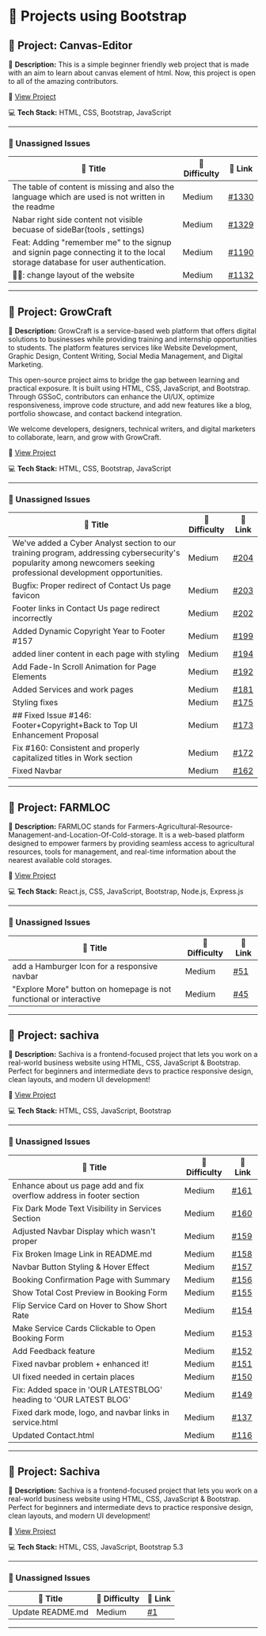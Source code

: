 # 🚀 Projects using Bootstrap

## 📌 Project: Canvas-Editor

📝 **Description:** This is a simple beginner friendly web project that is made with an aim to learn about canvas element of html. Now, this project is open to all of the amazing contributors.

🔗 [View Project](https://github.com/vishanurag/Canvas-Editor/)

💻 **Tech Stack:** HTML, CSS, Bootstrap, JavaScript

---

### 🐛 Unassigned Issues

| 🔖 Title | 🎯 Difficulty | 🔗 Link |
|----------|----------------|---------|
| The table of content is missing and also the language which are used is not written in the readme | Medium | [#1330](https://github.com/vishanurag/Canvas-Editor/issues/1330) |
| Nabar right side content not visible becuase of sideBar(tools , settings) | Medium | [#1329](https://github.com/vishanurag/Canvas-Editor/issues/1329) |
| Feat:  Adding "remember me" to the signup and signin page connecting it to the local storage database for user authentication. | Medium | [#1190](https://github.com/vishanurag/Canvas-Editor/issues/1190) |
| 🧑‍💻:  change  layout of the website | Medium | [#1132](https://github.com/vishanurag/Canvas-Editor/issues/1132) |

---

## 📌 Project: GrowCraft

📝 **Description:** GrowCraft is a service-based web platform that offers digital solutions to businesses while providing training and internship opportunities to students. The platform features services like Website Development, Graphic Design, Content Writing, Social Media Management, and Digital Marketing.
 
 This open-source project aims to bridge the gap between learning and practical exposure. It is built using HTML, CSS, JavaScript, and Bootstrap. Through GSSoC, contributors can enhance the UI/UX, optimize responsiveness, improve code structure, and add new features like a blog, portfolio showcase, and contact backend integration.
 
 We welcome developers, designers, technical writers, and digital marketers to collaborate, learn, and grow with GrowCraft.

🔗 [View Project](https://github.com/gyanshankar1708/GrowCraft)

💻 **Tech Stack:** HTML, CSS, Bootstrap, JavaScript

---

### 🐛 Unassigned Issues

| 🔖 Title | 🎯 Difficulty | 🔗 Link |
|----------|----------------|---------|
| We've added a Cyber Analyst section to our training program, addressing cybersecurity's popularity among newcomers seeking professional development opportunities. | Medium | [#204](https://github.com/gyanshankar1708/GrowCraft/pull/204) |
| Bugfix: Proper redirect of Contact Us page favicon | Medium | [#203](https://github.com/gyanshankar1708/GrowCraft/pull/203) |
| Footer links in Contact Us page redirect incorrectly | Medium | [#202](https://github.com/gyanshankar1708/GrowCraft/issues/202) |
| Added Dynamic Copyright Year to Footer #157 | Medium | [#199](https://github.com/gyanshankar1708/GrowCraft/pull/199) |
| added liner content in each page with styling | Medium | [#194](https://github.com/gyanshankar1708/GrowCraft/pull/194) |
| Add Fade-In Scroll Animation for Page Elements | Medium | [#192](https://github.com/gyanshankar1708/GrowCraft/issues/192) |
| Added Services and  work pages | Medium | [#181](https://github.com/gyanshankar1708/GrowCraft/pull/181) |
| Styling fixes | Medium | [#175](https://github.com/gyanshankar1708/GrowCraft/pull/175) |
| ## Fixed Issue #146: Footer+Copyright+Back to Top UI Enhancement Proposal | Medium | [#173](https://github.com/gyanshankar1708/GrowCraft/pull/173) |
| Fix #160: Consistent and properly capitalized titles in Work section | Medium | [#172](https://github.com/gyanshankar1708/GrowCraft/pull/172) |
| Fixed Navbar | Medium | [#162](https://github.com/gyanshankar1708/GrowCraft/pull/162) |

---

## 📌 Project: FARMLOC

📝 **Description:** FARMLOC stands for Farmers-Agricultural-Resource-Management-and-Location-Of-Cold-storage.
 It is a web-based platform designed to empower farmers by providing seamless access to agricultural resources, tools for management, and real-time information about the nearest available cold storages.

🔗 [View Project](https://github.com/Pujan-sarkar/FARMLOC)

💻 **Tech Stack:** React.js, CSS, JavaScript, Bootstrap, Node.js, Express.js

---

### 🐛 Unassigned Issues

| 🔖 Title | 🎯 Difficulty | 🔗 Link |
|----------|----------------|---------|
| add a Hamburger Icon for a responsive navbar | Medium | [#51](https://github.com/Pujan-sarkar/FARMLOC/issues/51) |
| "Explore More" button on homepage is not functional or interactive | Medium | [#45](https://github.com/Pujan-sarkar/FARMLOC/issues/45) |

---

## 📌 Project: sachiva

📝 **Description:** Sachiva is a frontend-focused project that lets you work on a real-world business website using HTML, CSS, JavaScript & Bootstrap. Perfect for beginners and intermediate devs to practice responsive design, clean layouts, and modern UI development!

🔗 [View Project](https://github.com/sachiva1/sachiva)

💻 **Tech Stack:** HTML, CSS, JavaScript, Bootstrap

---

### 🐛 Unassigned Issues

| 🔖 Title | 🎯 Difficulty | 🔗 Link |
|----------|----------------|---------|
| Enhance about us page add and fix overflow address in footer section | Medium | [#161](https://github.com/sachiva1/sachiva/issues/161) |
| Fix Dark Mode Text Visibility in Services Section | Medium | [#160](https://github.com/sachiva1/sachiva/issues/160) |
| Adjusted Navbar Display which wasn't proper | Medium | [#159](https://github.com/sachiva1/sachiva/pull/159) |
| Fix Broken Image Link in README.md | Medium | [#158](https://github.com/sachiva1/sachiva/pull/158) |
| Navbar Button Styling & Hover Effect | Medium | [#157](https://github.com/sachiva1/sachiva/issues/157) |
| Booking Confirmation Page with Summary | Medium | [#156](https://github.com/sachiva1/sachiva/issues/156) |
| Show Total Cost Preview in Booking Form | Medium | [#155](https://github.com/sachiva1/sachiva/issues/155) |
| Flip Service Card on Hover to Show Short Rate | Medium | [#154](https://github.com/sachiva1/sachiva/issues/154) |
| Make Service Cards Clickable to Open Booking Form | Medium | [#153](https://github.com/sachiva1/sachiva/issues/153) |
| Add Feedback feature | Medium | [#152](https://github.com/sachiva1/sachiva/issues/152) |
| Fixed navbar problem + enhanced it! | Medium | [#151](https://github.com/sachiva1/sachiva/pull/151) |
| UI fixed needed in certain places | Medium | [#150](https://github.com/sachiva1/sachiva/issues/150) |
| Fix: Added space in 'OUR LATESTBLOG' heading to 'OUR LATEST BLOG' | Medium | [#149](https://github.com/sachiva1/sachiva/pull/149) |
| Fixed dark mode, logo, and navbar links in service.html | Medium | [#137](https://github.com/sachiva1/sachiva/pull/137) |
| Updated Contact.html | Medium | [#116](https://github.com/sachiva1/sachiva/pull/116) |

---

## 📌 Project: Sachiva

📝 **Description:** Sachiva is a frontend-focused project that lets you work on a real-world business website using HTML, CSS, JavaScript & Bootstrap. Perfect for beginners and intermediate devs to practice responsive design, clean layouts, and modern UI development!

🔗 [View Project](https://github.com/sumitrathor1/sachiva)

💻 **Tech Stack:** HTML, CSS, JavaScript, Bootstrap 5.3

---

### 🐛 Unassigned Issues

| 🔖 Title | 🎯 Difficulty | 🔗 Link |
|----------|----------------|---------|
| Update README.md | Medium | [#1](https://github.com/sumitrathor1/sachiva/pull/1) |

---

